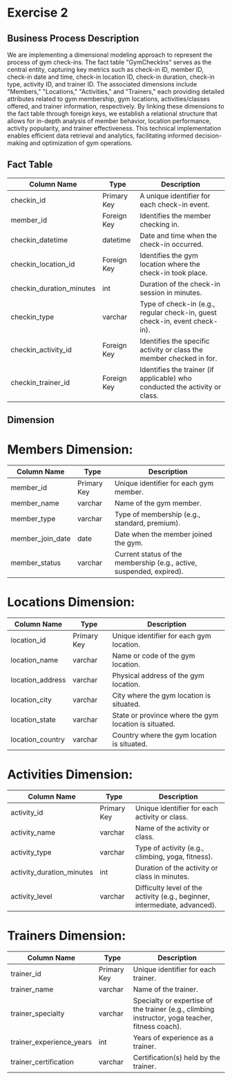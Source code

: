 # Exercise 2

## Business Process Description
We are implementing a dimensional modeling approach to represent the process of gym check-ins. The fact table "GymCheckIns" serves as the central entity, capturing key metrics such as check-in ID, member ID, check-in date and time, check-in location ID, check-in duration, check-in type, activity ID, and trainer ID.
The associated dimensions include "Members," "Locations," "Activities," and "Trainers," each providing detailed attributes related to gym membership, gym locations, activities/classes offered, and trainer information, respectively.
By linking these dimensions to the fact table through foreign keys, we establish a relational structure that allows for in-depth analysis of member behavior, location performance, activity popularity, and trainer effectiveness. This technical implementation enables efficient data retrieval and analytics, facilitating informed decision-making and optimization of gym operations.
## Fact Table

| Column Name           | Type    | Description                                                   |
|-----------------------|---------|---------------------------------------------------------------|
| checkin_id            | Primary Key | A unique identifier for each check-in event.                 |
| member_id             | Foreign Key | Identifies the member checking in.                            |
| checkin_datetime      | datetime | Date and time when the check-in occurred.                     |
| checkin_location_id   | Foreign Key | Identifies the gym location where the check-in took place.    |
| checkin_duration_minutes | int     | Duration of the check-in session in minutes.                  |
| checkin_type          | varchar | Type of check-in (e.g., regular check-in, guest check-in, event check-in). |
| checkin_activity_id   | Foreign Key | Identifies the specific activity or class the member checked in for. |
| checkin_trainer_id    | Foreign Key | Identifies the trainer (if applicable) who conducted the activity or class. |

## Dimension

# Members Dimension:

| Column Name      | Type    | Description                                             |
|------------------|---------|---------------------------------------------------------|
| member_id        | Primary Key | Unique identifier for each gym member.              |
| member_name      | varchar | Name of the gym member.                               |
| member_type      | varchar | Type of membership (e.g., standard, premium).         |
| member_join_date | date    | Date when the member joined the gym.                  |
| member_status    | varchar | Current status of the membership (e.g., active, suspended, expired). |

# Locations Dimension:

| Column Name         | Type    | Description                                                  |
|---------------------|---------|--------------------------------------------------------------|
| location_id         | Primary Key | Unique identifier for each gym location.               |
| location_name       | varchar | Name or code of the gym location.                      |
| location_address    | varchar | Physical address of the gym location.                  |
| location_city       | varchar | City where the gym location is situated.              |
| location_state      | varchar | State or province where the gym location is situated. |
| location_country    | varchar | Country where the gym location is situated.           |

# Activities Dimension:

| Column Name              | Type    | Description                                                     |
|--------------------------|---------|-----------------------------------------------------------------|
| activity_id              | Primary Key | Unique identifier for each activity or class.              |
| activity_name            | varchar | Name of the activity or class.                            |
| activity_type            | varchar | Type of activity (e.g., climbing, yoga, fitness).         |
| activity_duration_minutes| int     | Duration of the activity or class in minutes.             |
| activity_level           | varchar | Difficulty level of the activity (e.g., beginner, intermediate, advanced). |

# Trainers Dimension:

| Column Name                | Type    | Description                                                          |
|----------------------------|---------|----------------------------------------------------------------------|
| trainer_id                 | Primary Key | Unique identifier for each trainer.                               |
| trainer_name               | varchar | Name of the trainer.                                              |
| trainer_specialty          | varchar | Specialty or expertise of the trainer (e.g., climbing instructor, yoga teacher, fitness coach). |
| trainer_experience_years   | int     | Years of experience as a trainer.                                 |
| trainer_certification      | varchar | Certification(s) held by the trainer.                             |

